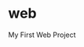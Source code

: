 # web
My First Web Project
<html>
<head>
<title>My First Project</title>
</head>
<body>
</body>
</html>
